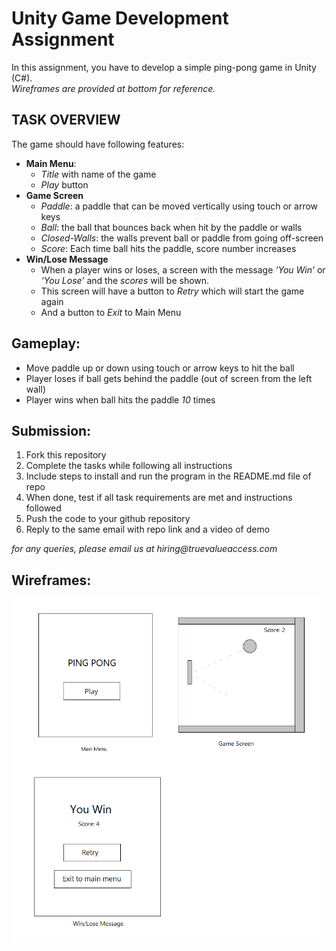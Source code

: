 # Unity Game Development Assignment

In this assignment, you have to develop a simple ping-pong game in Unity (C#).  
_Wireframes are provided at bottom for reference._

## TASK OVERVIEW

The game should have following features:

- **Main Menu**:
  - _Title_ with name of the game
  - _Play_ button
- **Game Screen**
  - _Paddle_: a paddle that can be moved vertically using touch or arrow keys
  - _Ball_: the ball that bounces back when hit by the paddle or walls
  - _Closed-Walls_: the walls prevent ball or paddle from going off-screen
  - _Score_: Each time ball hits the paddle, score number increases
- **Win/Lose Message**
  - When a player wins or loses, a screen with the message _‘You Win’_ or _‘You Lose’_ and the _scores_ will be shown.
  - This screen will have a button to _Retry_ which will start the game again
  - And a button to _Exit_ to Main Menu

## Gameplay:

- Move paddle up or down using touch or arrow keys to hit the ball
- Player loses if ball gets behind the paddle (out of screen from the left wall)
- Player wins when ball hits the paddle _10_ times

## Submission:

1. Fork this repository
1. Complete the tasks while following all instructions
1. Include steps to install and run the program in the README.md file of repo
1. When done, test if all task requirements are met and instructions followed
1. Push the code to your github repository
1. Reply to the same email with repo link and a video of demo

_for any queries, please email us at hiring@truevalueaccess.com_

## Wireframes:

![Wireframes for game screens](wireframes.png)
